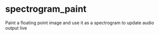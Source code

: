 # spectrogram_paint
Paint a floating point image and use it as a spectrogram to update audio output live
